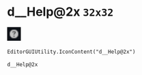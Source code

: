 # d__Help@2x `32x32`
<img src="/img/d__Help.png" width=32 height=32>

``` CSharp
EditorGUIUtility.IconContent("d__Help@2x")
```
```
d__Help@2x
```
